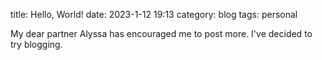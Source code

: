 title: Hello, World!
date: 2023-1-12 19:13
category: blog
tags: personal

My dear partner Alyssa has encouraged me to post more. I've decided to try blogging.